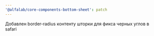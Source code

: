 ```yaml
---
'@alfalab/core-components-bottom-sheet': patch
---
```


Добавлен border-radius контенту шторки для фикса черных углов в safari

